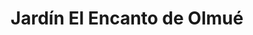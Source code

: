 ---
title: "Jardín El Encanto de Olmué"
url: /olmue/jardin-el-encanto-de-olmue/
shop: floristería
---